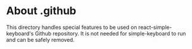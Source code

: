 # About .github

This directory handles special features to be used on react-simple-keyboard's Github repository.
It is not needed for simple-keyboard to run and can be safely removed.